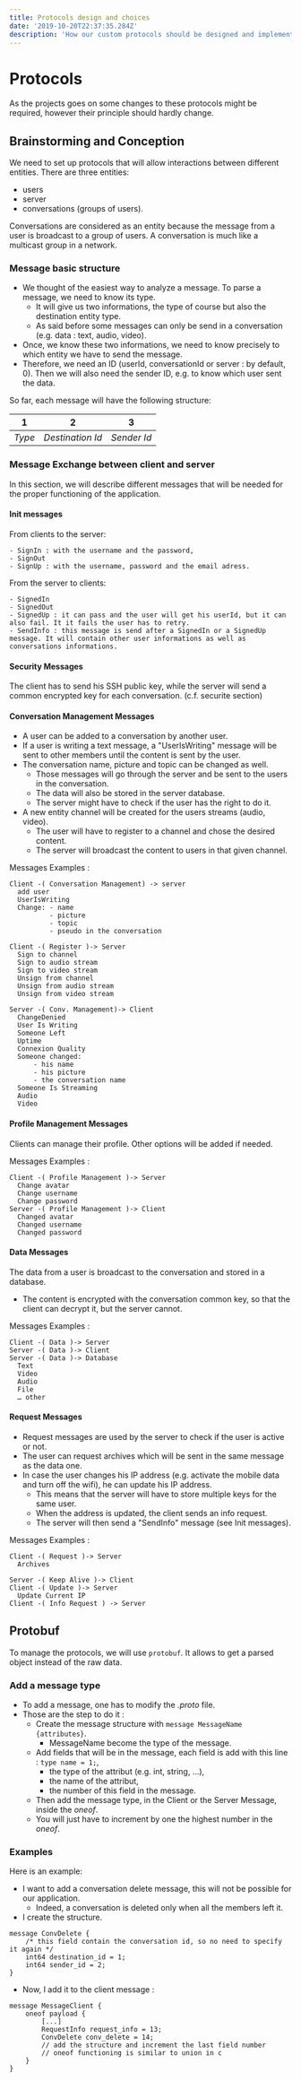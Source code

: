 ```yaml
---
title: Protocols design and choices
date: '2019-10-20T22:37:35.284Z'
description: 'How our custom protocols should be designed and implemented.'
---
```


# Protocols

As the projects goes on some changes to these protocols might be required, however their principle should hardly change.

## Brainstorming and Conception

We need to set up protocols that will allow interactions between different entities.
There are three entities:

- users
- server
- conversations (groups of users).

Conversations are considered as an entity because the message from a user is broadcast to a group of users. A conversation is much like a multicast group in a network.

### Message basic structure

- We thought of the easiest way to analyze a message. To parse a message, we need to know its type.
  - It will give us two informations, the type of course but also the destination entity type.
  - As said before some messages can only be send in a conversation (e.g. data : text, audio, video).
- Once, we know these two informations, we need to know precisely to which entity we have to send the message.
- Therefore, we need an ID (userId, conversationId or server : by default, 0). Then we will also need the sender ID, e.g. to know which user sent the data.

So far, each message will have the following structure:

| 1      | 2                | 3           |
| ------ | ---------------- | ----------- |
| _Type_ | _Destination Id_ | _Sender Id_ |

### Message Exchange between client and server

In this section, we will describe different messages that will be needed for the proper functioning of the application.

#### Init messages

From clients to the server:

    - SignIn : with the username and the password,
    - SignOut
    - SignUp : with the username, password and the email adress.

From the server to clients:

    - SignedIn
    - SignedOut
    - SignedUp : it can pass and the user will get his userId, but it can also fail. It it fails the user has to retry.
    - SendInfo : this message is send after a SignedIn or a SignedUp message. It will contain other user informations as well as conversations informations.

#### Security Messages

The client has to send his SSH public key, while the server will send a common encrypted key for each conversation.
(c.f. securite section)

#### Conversation Management Messages

- A user can be added to a conversation by another user.
- If a user is writing a text message, a "UserIsWriting" message will be sent to other members until the content is sent by the user.
- The conversation name, picture and topic can be changed as well.
  - Those messages will go through the server and be sent to the users in the conversation.
  - The data will also be stored in the server database.
  - The server might have to check if the user has the right to do it.
- A new entity channel will be created for the users streams (audio, video).
  - The user will have to register to a channel and chose the desired content.
  - The server will broadcast the content to users in that given channel.

Messages Examples :

```
Client -( Conversation Management) -> server
  add user
  UserIsWriting
  Change: - name
		  - picture
		  - topic
		  - pseudo in the conversation

Client -( Register )-> Server
  Sign to channel
  Sign to audio stream
  Sign to video stream
  Unsign from channel
  Unsign from audio stream
  Unsign from video stream

Server -( Conv. Management)-> Client
  ChangeDenied
  User Is Writing
  Someone Left
  Uptime
  Connexion Quality
  Someone changed:
	  - his name
	  - his picture
	  - the conversation name
  Someone Is Streaming
  Audio
  Video
```

#### Profile Management Messages

Clients can manage their profile. Other options will be added if needed.

Messages Examples :

```
Client -( Profile Management )-> Server
  Change avatar
  Change username
  Change password
Server -( Profile Management )-> Client
  Changed avatar
  Changed username
  Changed password
```

#### Data Messages

The data from a user is broadcast to the conversation and stored in a database.

- The content is encrypted with the conversation common key, so that the client can decrypt it, but the server cannot.

Messages Examples :

```
Client -( Data )-> Server
Server -( Data )-> Client
Server -( Data )-> Database
  Text
  Video
  Audio
  File
  … other
```

#### Request Messages

- Request messages are used by the server to check if the user is active or not.
- The user can request archives which will be sent in the same message as the data one.
- In case the user changes his IP address (e.g. activate the mobile data and turn off the wifi), he can update his IP address.
  - This means that the server will have to store multiple keys for the same user.
  - When the address is updated, the client sends an info request.
  - The server will then send a "SendInfo" message (see Init messages).

Messages Examples :

```
Client -( Request )-> Server
  Archives

Server -( Keep Alive )-> Client
Client -( Update )-> Server
  Update Current IP
Client -( Info Request ) -> Server
```

## Protobuf

To manage the protocols, we will use `protobuf`. It allows to get a parsed object instead of the raw data.

### Add a message type

- To add a message, one has to modify the _.proto_ file.
- Those are the step to do it :
  - Create the message structure with `message MessageName {attributes}`.
    - MessageName become the type of the message.
  - Add fields that will be in the message, each field is add with this line : `type name = 1;`,
    - the type of the attribut (e.g. int, string, ...),
    - the name of the attribut,
    - the number of this field in the message.
  - Then add the message type, in the Client or the Server Message, inside the _oneof_.
  - You will just have to increment by one the highest number in the _oneof_.

### Examples

Here is an example:

- I want to add a conversation delete message, this will not be possible for our application.
  - Indeed, a conversation is deleted only when all the members left it.
- I create the structure.

```
message ConvDelete {
	/* this field contain the conversation id, so no need to specify it again */
	int64 destination_id = 1;
	int64 sender_id = 2;
}
```

- Now, I add it to the client message :

```
message MessageClient {
	oneof payload {
		[...]
		RequestInfo request_info = 13;
		ConvDelete conv_delete = 14;
		// add the structure and increment the last field number
		// oneof functioning is similar to union in c
	}
}
```
